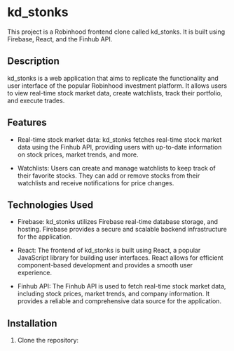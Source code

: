 # kd_stonks

This project is a Robinhood frontend clone called kd_stonks. It is built using Firebase, React, and the Finhub API.

## Description

kd_stonks is a web application that aims to replicate the functionality and user interface of the popular Robinhood investment platform. It allows users to view real-time stock market data, create watchlists, track their portfolio, and execute trades.

## Features

- Real-time stock market data: kd_stonks fetches real-time stock market data using the Finhub API, providing users with up-to-date information on stock prices, market trends, and more.

- Watchlists: Users can create and manage watchlists to keep track of their favorite stocks. They can add or remove stocks from their watchlists and receive notifications for price changes.

## Technologies Used

- Firebase: kd_stonks utilizes Firebase real-time database storage, and hosting. Firebase provides a secure and scalable backend infrastructure for the application.

- React: The frontend of kd_stonks is built using React, a popular JavaScript library for building user interfaces. React allows for efficient component-based development and provides a smooth user experience.

- Finhub API: The Finhub API is used to fetch real-time stock market data, including stock prices, market trends, and company information. It provides a reliable and comprehensive data source for the application.

## Installation

1. Clone the repository:
